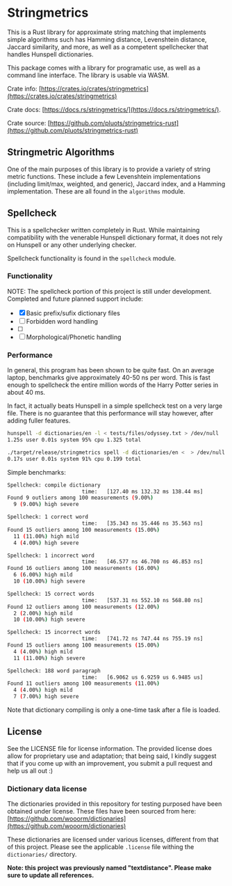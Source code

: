 # Stringmetrics

This is a Rust library for approximate string matching that implements simple
algorithms such has Hamming distance, Levenshtein distance, Jaccard similarity,
and more, as well as a competent spellchecker that handles Hunspell
dictionaries.

This package comes with a library for programatic use, as well as a command line
interface. The library is usable via WASM.

Crate info:
[https://crates.io/crates/stringmetrics](https://crates.io/crates/stringmetrics)

Crate docs:
[https://docs.rs/stringmetrics/](https://docs.rs/stringmetrics/).

Crate source:
[https://github.com/pluots/stringmetrics-rust](https://github.com/pluots/stringmetrics-rust)


## Stringmetric Algorithms

One of the main purposes of this library is to provide a variety of string
metric functions. These include a few Levenshtein implementations (including
limit/max, weighted, and generic), Jaccard index, and a Hamming implementation.
These are all found in the `algorithms` module.


## Spellcheck

This is a spellchecker written completely in Rust. While maintaining
compatibility with the venerable Hunspell dictionary format, it does not rely on
Hunspell or any other underlying checker.

Spellcheck functionality is found in the `spellcheck` module.

### Functionality

NOTE: The spellcheck portion of this project is still under development.
Completed and future planned support include:

- [x] Basic prefix/sufix dictionary files
- [ ] Forbidden word handling
- [ ]
- [ ] Morphological/Phonetic handling

### Performance

In general, this program has been shown to be quite fast. On an average laptop,
benchmarks give approximately 40-50 ns per word. This is fast enough to
spellcheck the entire million words of the Harry Potter series in about 40 ms.

In fact, it actually beats Hunspell in a simple spellcheck test on a very large
file. There is no guarantee that this performance will stay however, after
adding fuller features.

```bash
hunspell -d dictionaries/en -l < tests/files/odyssey.txt > /dev/null
1.25s user 0.01s system 95% cpu 1.325 total

./target/release/stringmetrics spell -d dictionaries/en <  > /dev/null
0.17s user 0.01s system 91% cpu 0.199 total
```

Simple benchmarks:

```bash
Spellcheck: compile dictionary
                        time:   [127.40 ms 132.32 ms 138.44 ms]
Found 9 outliers among 100 measurements (9.00%)
  9 (9.00%) high severe

Spellcheck: 1 correct word
                        time:   [35.343 ns 35.446 ns 35.563 ns]
Found 15 outliers among 100 measurements (15.00%)
  11 (11.00%) high mild
  4 (4.00%) high severe

Spellcheck: 1 incorrect word
                        time:   [46.577 ns 46.700 ns 46.853 ns]
Found 16 outliers among 100 measurements (16.00%)
  6 (6.00%) high mild
  10 (10.00%) high severe

Spellcheck: 15 correct words
                        time:   [537.31 ns 552.10 ns 568.80 ns]
Found 12 outliers among 100 measurements (12.00%)
  2 (2.00%) high mild
  10 (10.00%) high severe

Spellcheck: 15 incorrect words
                        time:   [741.72 ns 747.44 ns 755.19 ns]
Found 15 outliers among 100 measurements (15.00%)
  4 (4.00%) high mild
  11 (11.00%) high severe

Spellcheck: 188 word paragraph
                        time:   [6.9062 us 6.9259 us 6.9485 us]
Found 11 outliers among 100 measurements (11.00%)
  4 (4.00%) high mild
  7 (7.00%) high severe
```

Note that dictionary compiling is only a one-time task after a file is loaded.

## License

See the LICENSE file for license information. The provided license does allow
for proprietary use and adaptation; that being said, I kindly suggest that if
you come up with an improvement, you submit a pull request and help us all out
:)

### Dictionary data license

The dictionaries provided in this repository for testing purposed have been
obtained under license. These files have been sourced from here:
[https://github.com/wooorm/dictionaries](https://github.com/wooorm/dictionaries)

These dictionaries are licensed under various licenses, different from that of
this project. Please see the applicable `.license` file withing the
`dictionaries/` directory.

**Note: this project was previously named "textdistance". Please make sure to
update all references.**

